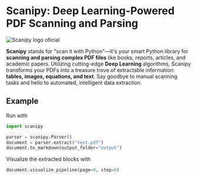 # Scanipy: Deep Learning-Powered PDF Scanning and Parsing

![Scanipy logo oficial](https://github.com/SVJLucas/Scanipy/assets/60625769/554bd0b6-6f88-4226-a1bc-43dcfa62fd0b)

**Scanipy** stands for "scan it with Python"—it's your smart Python library for **scanning and parsing complex PDF files** like books, reports, articles, and academic papers. Utilizing cutting-edge **Deep Learning** algorithms, Scanipy transforms your PDFs into a treasure trove of extractable information: **tables, images, equations, and text**. Say goodbye to manual scanning tasks and hello to automated, intelligent data extraction.

## Example

Run with

```python
import scanipy

parser = scanipy.Parser()
document = parser.extract("test.pdf")
document.to_markdown(output_folder="output")
```

Visualize the extracted blocks with

```python
document.visualize_pipeline(page=0, step=0)
```
